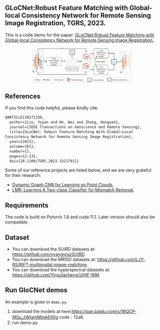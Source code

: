 ## GLoCNet:Robust Feature Matching with Global-local Consistency Network for Remote Sensing Image Registration, TGRS, 2023.
This is a code demo for the paper: [GLoCNet:Robust Feature Matching with Global-local Consistency Network for Remote Sensing Image Registration.](https://doi.org/10.1109/TGRS.2023.3321791)

<div align=center><img src="./fig/framework.png" width="65%" height="65%"></div>


## References
If you find this code helpful, please kindly cite:
```
@ARTICLE{10271330,
  author={Liu, Yuyan and He, Wei and Zhang, Hongyan},
  journal={IEEE Transactions on Geoscience and Remote Sensing}, 
  title={GLoCNet: Robust Feature Matching With Global–Local Consistency Network for Remote Sensing Image Registration}, 
  year={2023},
  volume={61},
  number={},
  pages={1-13},
  doi={10.1109/TGRS.2023.3321791}}
```

Some of our reference projects are listed below, and we are very grateful for their research:
* [Dynamic Graph CNN for Learning on Point Clouds.](https://github.com/WangYueFt/dgcnn)
* [LMR: Learning A Two-class Classifier for Mismatch Removal.](https://github.com/StaRainJ/LMR)

## Requirements
The code is build on Pytorch 1.8 and cuda 11.1. Later version should also be compatible.


## Dataset
* You can download the SUIRD datasets at: https://github.com/yyangynu/SUIRD.
* You can download the MRSID datasets at: https://github.com/LJY-RS/RIFT-multimodal-image-matching.
* You can download the hyperspectral datasets at: https://github.com/YingJiacheng/UHIF-RIM.

## Run GloCNet demos
An example is given in `demo.py`.
1. download the models at here:https://pan.baidu.com/s/1BQCP-MSu_zWlgmMmA61l0g 
code：12a6
2. run demo.py


